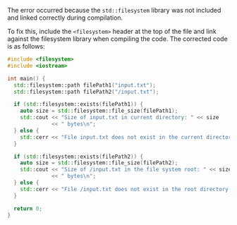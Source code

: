 The error occurred because the `std::filesystem` library was not included and linked correctly during compilation.

To fix this, include the `<filesystem>` header at the top of the file and link against the filesystem library when compiling the code. The corrected code is as follows:

```cpp
#include <filesystem>
#include <iostream>

int main() {
  std::filesystem::path filePath1("input.txt");
  std::filesystem::path filePath2("/input.txt");

  if (std::filesystem::exists(filePath1)) {
    auto size = std::filesystem::file_size(filePath1);
    std::cout << "Size of input.txt in current directory: " << size
              << " bytes\n";
  } else {
    std::cerr << "File input.txt does not exist in the current directory.\n";
  }

  if (std::filesystem::exists(filePath2)) {
    auto size = std::filesystem::file_size(filePath2);
    std::cout << "Size of /input.txt in the file system root: " << size
              << " bytes\n";
  } else {
    std::cerr << "File /input.txt does not exist in the root directory.\n";
  }

  return 0;
}
```

